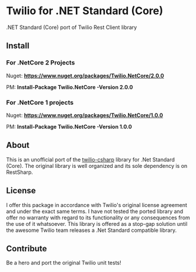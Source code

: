 # Twilio for .NET Standard (Core)
.NET Standard (Core) port of Twilio Rest Client library

## Install
### For .NetCore 2 Projects
Nuget: **https://www.nuget.org/packages/Twilio.NetCore/2.0.0**

PM: **Install-Package Twilio.NetCore -Version 2.0.0**


### For .NetCore 1 projects
Nuget: **https://www.nuget.org/packages/Twilio.NetCore/1.0.0**

PM: **Install-Package Twilio.NetCore -Version 1.0.0**

## About
This is an unofficial port of the [twilio-csharp](https://github.com/twilio/twilio-csharp) library for .Net Standard (Core). The original library is well organized and its sole dependency is on RestSharp. 

## License
I offer this package in accordance with Twilio's original license agreement and under the exact same terms. I have not tested the ported library and offer no warranty with regard to its functionality or any consequences from the use of it whatsoever. This library is offered as a stop-gap solution until the awesome Twilio team releases a .Net Standard compatible library.

## Contribute
Be a hero and port the original Twilio unit tests!
